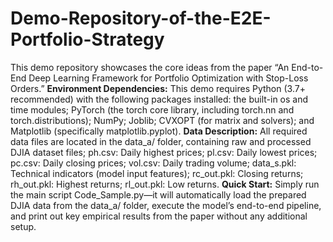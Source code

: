 # Demo-Repository-of-the-E2E-Portfolio-Strategy
  This demo repository showcases the core ideas from the paper “An End-to-End Deep Learning Framework for Portfolio Optimization with Stop-Loss Orders.”
**Environment Dependencies:**
  This demo requires Python (3.7+ recommended) with the following packages installed: the built-in os and time modules; PyTorch (the torch core library, including torch.nn and torch.distributions); NumPy; Joblib; CVXOPT (for matrix and solvers); and Matplotlib (specifically matplotlib.pyplot).
**Data Description:** 
  All required data files are located in the data_a/ folder, containing raw and processed DJIA dataset files; 
  ph.csv: Daily highest prices; 
  pl.csv: Daily lowest prices; 
  pc.csv: Daily closing prices; 
  vol.csv: Daily trading volume; 
  data_s.pkl: Technical indicators (model input features); 
  rc_out.pkl: Closing returns; 
  rh_out.pkl: Highest returns; 
  rl_out.pkl: Low returns.
**Quick Start:**
  Simply run the main script Code_Sample.py—it will automatically load the prepared DJIA data from the data_a/ folder, execute the model’s end-to-end pipeline, and print out key empirical results from the paper without any additional setup.

